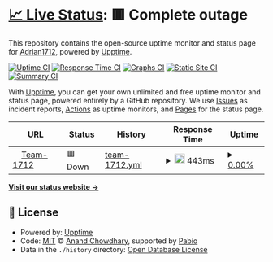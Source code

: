 # [📈 Live Status](https://Adrian1712.github.io/Upptime): <!--live status--> **🟥 Complete outage**

This repository contains the open-source uptime monitor and status page for [Adrian1712](https://Adrian1712.github.io/Upptime), powered by [Upptime](https://github.com/upptime/upptime).

[![Uptime CI](https://github.com/Adrian1712/Upptime/workflows/Uptime%20CI/badge.svg)](https://github.com/Adrian1712/Upptime/actions?query=workflow%3A%22Uptime+CI%22)
[![Response Time CI](https://github.com/Adrian1712/Upptime/workflows/Response%20Time%20CI/badge.svg)](https://github.com/Adrian1712/Upptime/actions?query=workflow%3A%22Response+Time+CI%22)
[![Graphs CI](https://github.com/Adrian1712/Upptime/workflows/Graphs%20CI/badge.svg)](https://github.com/Adrian1712/Upptime/actions?query=workflow%3A%22Graphs+CI%22)
[![Static Site CI](https://github.com/Adrian1712/Upptime/workflows/Static%20Site%20CI/badge.svg)](https://github.com/Adrian1712/Upptime/actions?query=workflow%3A%22Static+Site+CI%22)
[![Summary CI](https://github.com/Adrian1712/Upptime/workflows/Summary%20CI/badge.svg)](https://github.com/Adrian1712/Upptime/actions?query=workflow%3A%22Summary+CI%22)

With [Upptime](https://upptime.js.org), you can get your own unlimited and free uptime monitor and status page, powered entirely by a GitHub repository. We use [Issues](https://github.com/Adrian1712/Upptime/issues) as incident reports, [Actions](https://github.com/Adrian1712/Upptime/actions) as uptime monitors, and [Pages](https://Adrian1712.github.io/Upptime) for the status page.

<!--start: status pages-->
<!-- This summary is generated by Upptime (https://github.com/upptime/upptime) -->
<!-- Do not edit this manually, your changes will be overwritten -->
<!-- prettier-ignore -->
| URL | Status | History | Response Time | Uptime |
| --- | ------ | ------- | ------------- | ------ |
| <img alt="" src="https://icons.duckduckgo.com/ip3/team-1712.com.ico" height="13"> [Team-1712](https://team-1712.com) | 🟥 Down | [team-1712.yml](https://github.com/Adrian-1712/Upptime/commits/HEAD/history/team-1712.yml) | <details><summary><img alt="Response time graph" src="./graphs/team-1712/response-time-week.png" height="20"> 443ms</summary><br><a href="https://Adrian1712.github.io/Upptime/history/team-1712"><img alt="Response time 420" src="https://img.shields.io/endpoint?url=https%3A%2F%2Fraw.githubusercontent.com%2FAdrian-1712%2FUpptime%2FHEAD%2Fapi%2Fteam-1712%2Fresponse-time.json"></a><br><a href="https://Adrian1712.github.io/Upptime/history/team-1712"><img alt="24-hour response time 325" src="https://img.shields.io/endpoint?url=https%3A%2F%2Fraw.githubusercontent.com%2FAdrian-1712%2FUpptime%2FHEAD%2Fapi%2Fteam-1712%2Fresponse-time-day.json"></a><br><a href="https://Adrian1712.github.io/Upptime/history/team-1712"><img alt="7-day response time 443" src="https://img.shields.io/endpoint?url=https%3A%2F%2Fraw.githubusercontent.com%2FAdrian-1712%2FUpptime%2FHEAD%2Fapi%2Fteam-1712%2Fresponse-time-week.json"></a><br><a href="https://Adrian1712.github.io/Upptime/history/team-1712"><img alt="30-day response time 419" src="https://img.shields.io/endpoint?url=https%3A%2F%2Fraw.githubusercontent.com%2FAdrian-1712%2FUpptime%2FHEAD%2Fapi%2Fteam-1712%2Fresponse-time-month.json"></a><br><a href="https://Adrian1712.github.io/Upptime/history/team-1712"><img alt="1-year response time 420" src="https://img.shields.io/endpoint?url=https%3A%2F%2Fraw.githubusercontent.com%2FAdrian-1712%2FUpptime%2FHEAD%2Fapi%2Fteam-1712%2Fresponse-time-year.json"></a></details> | <details><summary><a href="https://Adrian1712.github.io/Upptime/history/team-1712">0.00%</a></summary><a href="https://Adrian1712.github.io/Upptime/history/team-1712"><img alt="All-time uptime 0.00%" src="https://img.shields.io/endpoint?url=https%3A%2F%2Fraw.githubusercontent.com%2FAdrian-1712%2FUpptime%2FHEAD%2Fapi%2Fteam-1712%2Fuptime.json"></a><br><a href="https://Adrian1712.github.io/Upptime/history/team-1712"><img alt="24-hour uptime 0.00%" src="https://img.shields.io/endpoint?url=https%3A%2F%2Fraw.githubusercontent.com%2FAdrian-1712%2FUpptime%2FHEAD%2Fapi%2Fteam-1712%2Fuptime-day.json"></a><br><a href="https://Adrian1712.github.io/Upptime/history/team-1712"><img alt="7-day uptime 0.00%" src="https://img.shields.io/endpoint?url=https%3A%2F%2Fraw.githubusercontent.com%2FAdrian-1712%2FUpptime%2FHEAD%2Fapi%2Fteam-1712%2Fuptime-week.json"></a><br><a href="https://Adrian1712.github.io/Upptime/history/team-1712"><img alt="30-day uptime 1.38%" src="https://img.shields.io/endpoint?url=https%3A%2F%2Fraw.githubusercontent.com%2FAdrian-1712%2FUpptime%2FHEAD%2Fapi%2Fteam-1712%2Fuptime-month.json"></a><br><a href="https://Adrian1712.github.io/Upptime/history/team-1712"><img alt="1-year uptime 0.00%" src="https://img.shields.io/endpoint?url=https%3A%2F%2Fraw.githubusercontent.com%2FAdrian-1712%2FUpptime%2FHEAD%2Fapi%2Fteam-1712%2Fuptime-year.json"></a></details>

<!--end: status pages-->

[**Visit our status website →**](https://Adrian1712.github.io/Upptime)

## 📄 License

- Powered by: [Upptime](https://github.com/upptime/upptime)
- Code: [MIT](./LICENSE) © [Anand Chowdhary](https://anandchowdhary.com), supported by [Pabio](https://pabio.com)
- Data in the `./history` directory: [Open Database License](https://opendatacommons.org/licenses/odbl/1-0/)
